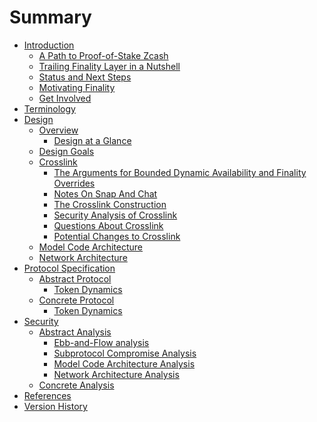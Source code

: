 # Summary

- [Introduction](./introduction.md)
  - [A Path to Proof-of-Stake Zcash](./introduction/a-path-to-pos-zcash.md)
  - [Trailing Finality Layer in a Nutshell](./introduction/trailing-finality-layer-in-a-nutshell.md)
  - [Status and Next Steps](./introduction/status-and-next-steps.md)
  - [Motivating Finality](./introduction/motivating-finality.md)
  - [Get Involved](./introduction/get-involved.md)
- [Terminology](./terminology.md)
- [Design](./design.md)
  - [Overview](./design/overview.md)
    - [Design at a Glance](./design/overview/design-at-a-glance.md)
  - [Design Goals](./design/goals.md)
  - [Crosslink](./design/crosslink.md)
    - [The Arguments for Bounded Dynamic Availability and Finality Overrides](./design/crosslink/the-arguments-for-bounded-dynamic-availability-and-finality-overrides.md)
    - [Notes On Snap And Chat](./design/crosslink/notes-on-snap-and-chat.md)
    - [The Crosslink Construction](./design/crosslink/construction.md)
    - [Security Analysis of Crosslink](./design/crosslink/security-analysis.md)
    - [Questions About Crosslink](./design/crosslink/questions.md)
    - [Potential Changes to Crosslink](./design/crosslink/potential-changes.md)
  - [Model Code Architecture]()
  - [Network Architecture]()
- [Protocol Specification]()
  - [Abstract Protocol]()
    - [Token Dynamics]()
  - [Concrete Protocol]()
    - [Token Dynamics]()
- [Security]()
  - [Abstract Analysis]()
    - [Ebb-and-Flow analysis]()
    - [Subprotocol Compromise Analysis]()
    - [Model Code Architecture Analysis]()
    - [Network Architecture Analysis]()
  - [Concrete Analysis]()
- [References](./references.md)
- [Version History](./version-history.md)
